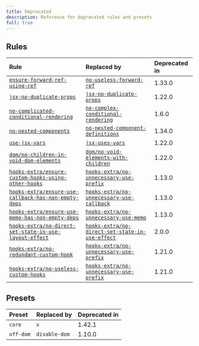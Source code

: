 ```yaml
---
title: Deprecated
description: Reference for deprecated rules and presets
full: true
---
```


## Rules

| Rule                                                                                                                       | Replaced by                                                                                                  | Deprecated in |
| :------------------------------------------------------------------------------------------------------------------------- | :----------------------------------------------------------------------------------------------------------- | :------------ |
| [`ensure-forward-ref-using-ref`](/docs/rules/ensure-forward-ref-using-ref)                                                 | [`no-useless-forward-ref`](/docs/rules/no-useless-forward-ref)                                               | 1.33.0        |
| [`jsx-no-duplicate-props`](/docs/rules/jsx-no-duplicate-props)                                                             | [`jsx-no-duplicate-props`](/docs/rules/jsx-no-duplicate-props)                                               | 1.22.0        |
| [`no-complicated-conditional-rendering`](/docs/rules/no-complicated-conditional-rendering)                                 | [`no-complex-conditional-rendering`](/docs/rules/no-complex-conditional-rendering)                           | 1.6.0         |
| [`no-nested-components`](/docs/rules/no-nested-components)                                                                 | [`no-nested-component-definitions`](/docs/rules/no-nested-component-definitions)                             | 1.34.0        |
| [`use-jsx-vars`](/docs/rules/use-jsx-vars)                                                                                 | [`jsx-uses-vars`](/docs/rules/jsx-uses-vars)                                                                 | 1.22.0        |
| [`dom/no-children-in-void-dom-elements`](/docs/rules/dom-no-children-in-void-dom-elements)                                 | [`dom/no-void-elements-with-children`](/docs/rules/dom-no-void-elements-with-children)                       | 1.22.0        |
| [`hooks-extra/ensure-custom-hooks-using-other-hooks`](/docs/rules/hooks-extra-no-unnecessary-use-prefix)                   | [`hooks-extra/no-unnecessary-use-prefix`](/docs/rules/hooks-extra-no-unnecessary-use-prefix)                 | 1.13.0        |
| [`hooks-extra/ensure-use-callback-has-non-empty-deps`](/docs/rules/hooks-extra-ensure-use-callback-has-non-empty-deps)     | [`hooks-extra/no-unnecessary-use-callback`](/docs/rules/hooks-extra-no-unnecessary-use-callback)             | 1.13.0        |
| [`hooks-extra/ensure-use-memo-has-non-empty-deps`](/docs/rules/hooks-extra-ensure-use-memo-has-non-empty-deps)             | [`hooks-extra/no-unnecessary-use-memo`](/docs/rules/hooks-extra-no-unnecessary-use-memo)                     | 1.13.0        |
| [`hooks-extra/no-direct-set-state-in-use-layout-effect`](/docs/rules/hooks-extra-no-direct-set-state-in-use-layout-effect) | [`hooks-extra/no-direct-set-state-in-use-effect`](/docs/rules/hooks-extra-no-direct-set-state-in-use-effect) | 2.0.0         |
| [`hooks-extra/no-redundant-custom-hook`](/docs/rules/hooks-extra-no-unnecessary-use-prefix)                                | [`hooks-extra/no-unnecessary-use-prefix`](/docs/rules/hooks-extra-no-unnecessary-use-prefix)                 | 1.21.0        |
| [`hooks-extra/no-useless-custom-hooks`](/docs/rules/hooks-extra-no-unnecessary-use-prefix)                                 | [`hooks-extra/no-unnecessary-use-prefix`](/docs/rules/hooks-extra-no-unnecessary-use-prefix)                 | 1.21.0        |

## Presets

| Preset    | Replaced by   | Deprecated in |
| :-------- | :------------ | :------------ |
| `core`    | `x`           | 1.42.1        |
| `off-dom` | `disable-dom` | 1.10.0        |
